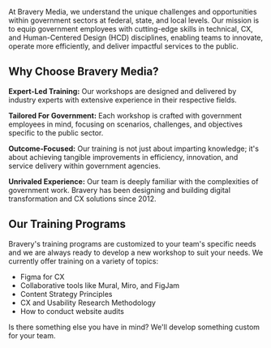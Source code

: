 At <span class="brand">Bravery Media</span>, we understand the unique challenges and opportunities within government sectors at federal, state, and local levels. Our mission is to equip government employees with cutting-edge skills in technical, CX, and Human-Centered Design (HCD) disciplines, enabling teams to innovate, operate more efficiently, and deliver impactful services to the public.

## Why Choose <span class="brand">Bravery</span> Media?

**Expert-Led Training:** Our workshops are designed and delivered by industry experts with extensive experience in their respective fields.

**Tailored For Government:** Each workshop is crafted with government employees in mind, focusing on scenarios, challenges, and objectives specific to the public sector.

**Outcome-Focused:** Our training is not just about imparting knowledge; it's about achieving tangible improvements in efficiency, innovation, and service delivery within government agencies.

**Unrivaled Experience:** Our team is deeply familiar with the complexities of government work. Bravery has been designing and building digital transformation and CX solutions since 2012.

## Our Training Programs

Bravery's training programs are customized to your team's specific needs and we are always ready to develop a new workshop to suit your needs. We currently offer training on a variety of topics:

- Figma for CX
- Collaborative tools like Mural, Miro, and FigJam
- Content Strategy Principles
- CX and Usability Research Methodology
- How to conduct website audits

Is there something else you have in mind? We'll develop something custom for your team.